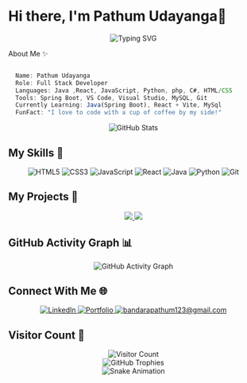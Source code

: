 # Hi there, I'm Pathum Udayanga👋

<div align="center">
  <img src="https://readme-typing-svg.herokuapp.com?font=Fira+Code&pause=1000&color=36BCF7&center=true&vCenter=true&width=435&lines=Full+Stack+Developer;UI%2FUX+Enthusiast;Open+Source+Contributor" alt="Typing SVG" />
</div>

About Me ✨

```javascript

  Name: Pathum Udayanga
  Role: Full Stack Developer
  Languages: Java ,React, JavaScript, Python, php, C#, HTML/CSS
  Tools: Spring Boot, VS Code, Visual Studio, MySQL, Git
  Currently Learning: Java(Spring Boot), React + Vite, MySql
  FunFact: "I love to code with a cup of coffee by my side!"

```

<div align="center">
  <img src="https://github-readme-stats.vercel.app/api?username=PathumUdayanga123&show_icons=true&theme=tokyonight" alt="GitHub Stats" />
</div>

## My Skills 🚀

<div align="center">
  <img src="https://img.shields.io/badge/HTML5-E34F26?style=for-the-badge&logo=html5&logoColor=white" alt="HTML5" />
  <img src="https://img.shields.io/badge/CSS3-1572B6?style=for-the-badge&logo=css3&logoColor=white" alt="CSS3" />
  <img src="https://img.shields.io/badge/JavaScript-F7DF1E?style=for-the-badge&logo=javascript&logoColor=black" alt="JavaScript" />
  <img src="https://img.shields.io/badge/React-20232A?style=for-the-badge&logo=react&logoColor=61DAFB" alt="React" />
  <img src="https://img.shields.io/badge/Java-43853D?style=for-the-badge&logo=node.js&logoColor=white" alt="Java" />
  <img src="https://img.shields.io/badge/Python-3776AB?style=for-the-badge&logo=python&logoColor=white" alt="Python" />
  <img src="https://img.shields.io/badge/Git-F05032?style=for-the-badge&logo=git&logoColor=white" alt="Git" />
</div>

## My Projects 🔭

<div align="center">
  <a href="https://github.com/your-username/project-1">
    <img src="https://github-readme-stats.vercel.app/api/pin/?username=your-username&repo=project-1&theme=tokyonight" />
  </a>
  <a href="https://github.com/your-username/project-2">
    <img src="https://github-readme-stats.vercel.app/api/pin/?username=your-username&repo=project-2&theme=tokyonight" />
  </a>
</div>

## GitHub Activity Graph 📊

<div align="center">
  <img src="https://activity-graph.herokuapp.com/graph?username=your-username&theme=react-dark" alt="GitHub Activity Graph" />
</div>

## Connect With Me 🌐

<div align="center">
  <a href="https://www.linkedin.com/in/pathum-udayanga-6740b41a6/">
    <img src="https://img.shields.io/badge/LinkedIn-0077B5?style=for-the-badge&logo=linkedin&logoColor=white" alt="LinkedIn" />
  </a>
  <a href="https://your-website.com">
    <img src="https://img.shields.io/badge/Portfolio-000000?style=for-the-badge&logo=About.me&logoColor=white" alt="Portfolio" />
  </a>
  <a href="mailto:your-email@example.com">
    <img src="https://img.shields.io/badge/Email-D14836?style=for-the-badge&logo=gmail&logoColor=white" alt="bandarapathum123@gmail.com" />
  </a>
</div>

## Visitor Count 👀

<div align="center">
  <img src="https://profile-counter.glitch.me/your-username/count.svg" alt="Visitor Count" />
</div>

<!-- GitHub Profile Trophy -->
<div align="center">
  <img src="https://github-profile-trophy.vercel.app/?username=your-username&theme=juicyfresh&no-frame=true&row=1&column=7" alt="GitHub Trophies" />
</div>

<!-- Snake Animation -->
<div align="center">
  <img src="https://github.com/your-username/your-username/blob/output/github-contribution-grid-snake.svg" alt="Snake Animation" />
</div>
